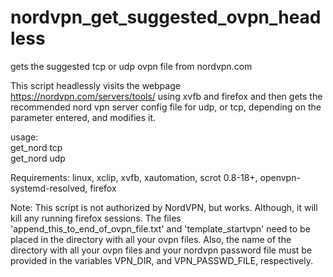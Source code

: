 # nordvpn_get_suggested_ovpn_headless
gets the suggested tcp or udp ovpn file from nordvpn.com


 This script headlessly visits the webpage
 https://nordvpn.com/servers/tools/ using xvfb and firefox and then
 gets the recommended nord vpn server config file for udp, or tcp,
 depending on the parameter entered, and modifies it.

 usage: </br>
    get_nord tcp</br>
    get_nord udp

 Requirements: linux, xclip, xvfb, xautomation, scrot 0.8-18+,
 openvpn-systemd-resolved, firefox

 Note: This script is not authorized by NordVPN, but works.  Although,
  it will kill any running firefox sessions.  The files
  'append_this_to_end_of_ovpn_file.txt' and 'template_startvpn' need
  to be placed in the directory with all your ovpn files.  Also, the
  name of the directory with all your ovpn files and your nordvpn
  password file must be provided in the variables VPN_DIR, and
  VPN_PASSWD_FILE, respectively.